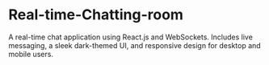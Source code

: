 # Real-time-Chatting-room
A real-time chat application using React.js and WebSockets. Includes live messaging, a sleek dark-themed UI, and responsive design for desktop and mobile users.

